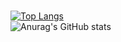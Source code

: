 ###
[![Top Langs](https://github-readme-stats.vercel.app/api/top-langs/?username=SpensDee&langs_count=8&layout=compact)](https://github.com/anuraghazra/github-readme-stats)
<br>
![Anurag's GitHub stats](https://github-readme-stats.vercel.app/api?username=SpensDee&show_icons=true&theme=radical)
